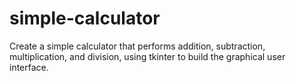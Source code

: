 # simple-calculator
Create a simple calculator that performs addition, subtraction, multiplication, and division, using tkinter to build the graphical user interface.
